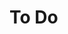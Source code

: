 <h1 align="left" ![Plátano](https://github.com/DaviRhuan1/sidebar/assets/145512220/3edc9555-6a04-4dc8-8439-3c73be4b27b9)> To Do </h1>
